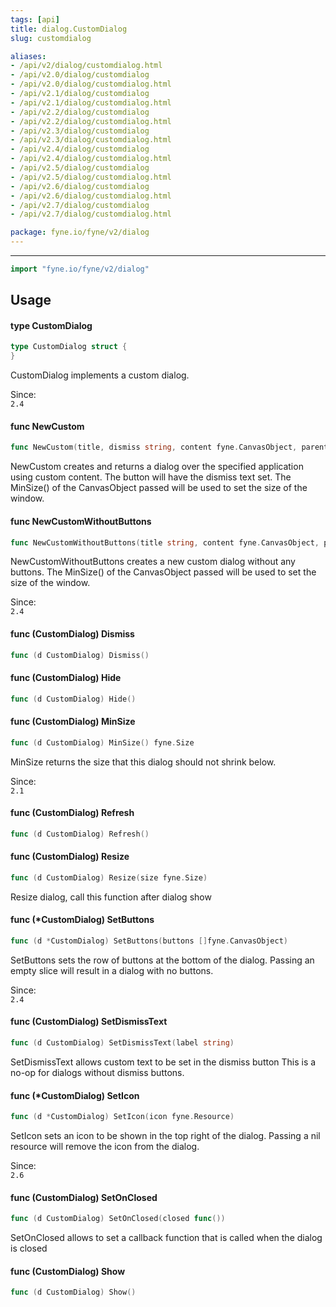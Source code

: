 ```yaml
---
tags: [api]
title: dialog.CustomDialog
slug: customdialog

aliases:
- /api/v2/dialog/customdialog.html
- /api/v2.0/dialog/customdialog
- /api/v2.0/dialog/customdialog.html
- /api/v2.1/dialog/customdialog
- /api/v2.1/dialog/customdialog.html
- /api/v2.2/dialog/customdialog
- /api/v2.2/dialog/customdialog.html
- /api/v2.3/dialog/customdialog
- /api/v2.3/dialog/customdialog.html
- /api/v2.4/dialog/customdialog
- /api/v2.4/dialog/customdialog.html
- /api/v2.5/dialog/customdialog
- /api/v2.5/dialog/customdialog.html
- /api/v2.6/dialog/customdialog
- /api/v2.6/dialog/customdialog.html
- /api/v2.7/dialog/customdialog
- /api/v2.7/dialog/customdialog.html

package: fyne.io/fyne/v2/dialog
---
```



---
```go
import "fyne.io/fyne/v2/dialog"
```

## Usage

#### type CustomDialog

```go
type CustomDialog struct {
}
```

CustomDialog implements a custom dialog.


<div class="since">Since: <code>
2.4</code></div>

#### func  NewCustom

```go
func NewCustom(title, dismiss string, content fyne.CanvasObject, parent fyne.Window) *CustomDialog
```
NewCustom creates and returns a dialog over the specified application using custom content. The button will have the dismiss text set. The MinSize() of the CanvasObject passed will be used to set the size of the window.

#### func  NewCustomWithoutButtons

```go
func NewCustomWithoutButtons(title string, content fyne.CanvasObject, parent fyne.Window) *CustomDialog
```
NewCustomWithoutButtons creates a new custom dialog without any buttons. The MinSize() of the CanvasObject passed will be used to set the size of the window.


<div class="since">Since: <code>
2.4</code></div>

#### func (CustomDialog) Dismiss

```go
func (d CustomDialog) Dismiss()
```

#### func (CustomDialog) Hide

```go
func (d CustomDialog) Hide()
```

#### func (CustomDialog) MinSize

```go
func (d CustomDialog) MinSize() fyne.Size
```
MinSize returns the size that this dialog should not shrink below.


<div class="since">Since: <code>
2.1</code></div>

#### func (CustomDialog) Refresh

```go
func (d CustomDialog) Refresh()
```

#### func (CustomDialog) Resize

```go
func (d CustomDialog) Resize(size fyne.Size)
```
Resize dialog, call this function after dialog show

#### func (*CustomDialog) SetButtons

```go
func (d *CustomDialog) SetButtons(buttons []fyne.CanvasObject)
```
SetButtons sets the row of buttons at the bottom of the dialog. Passing an empty slice will result in a dialog with no buttons.


<div class="since">Since: <code>
2.4</code></div>

#### func (CustomDialog) SetDismissText

```go
func (d CustomDialog) SetDismissText(label string)
```
SetDismissText allows custom text to be set in the dismiss button This is a no-op for dialogs without dismiss buttons.

#### func (*CustomDialog) SetIcon

```go
func (d *CustomDialog) SetIcon(icon fyne.Resource)
```
SetIcon sets an icon to be shown in the top right of the dialog. Passing a nil resource will remove the icon from the dialog.


<div class="since">Since: <code>
2.6</code></div>

#### func (CustomDialog) SetOnClosed

```go
func (d CustomDialog) SetOnClosed(closed func())
```
SetOnClosed allows to set a callback function that is called when the dialog is closed

#### func (CustomDialog) Show

```go
func (d CustomDialog) Show()
```
